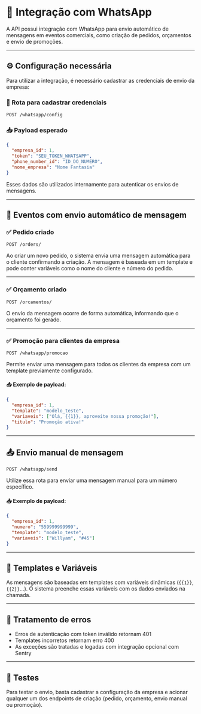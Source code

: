 # 💬 Integração com WhatsApp

A API possui integração com WhatsApp para envio automático de mensagens em eventos comerciais, como criação de pedidos, orçamentos e envio de promoções.

---

## ⚙️ Configuração necessária

Para utilizar a integração, é necessário cadastrar as credenciais de envio da empresa:

### 🔐 Rota para cadastrar credenciais

```
POST /whatsapp/config
```

### 📥 Payload esperado

```json
{
  "empresa_id": 1,
  "token": "SEU_TOKEN_WHATSAPP",
  "phone_number_id": "ID_DO_NUMERO",
  "nome_empresa": "Nome Fantasia"
}
```

Esses dados são utilizados internamente para autenticar os envios de mensagens.

---

## 📩 Eventos com envio automático de mensagem

### ✅ Pedido criado

```
POST /orders/
```

Ao criar um novo pedido, o sistema envia uma mensagem automática para o cliente confirmando a criação. A mensagem é baseada em um template e pode conter variáveis como o nome do cliente e número do pedido.

---

### ✅ Orçamento criado

```
POST /orcamentos/
```

O envio da mensagem ocorre de forma automática, informando que o orçamento foi gerado.

---

### ✅ Promoção para clientes da empresa

```
POST /whatsapp/promocao
```

Permite enviar uma mensagem para todos os clientes da empresa com um template previamente configurado.

#### 📥 Exemplo de payload:

```json
{
  "empresa_id": 1,
  "template": "modelo_teste",
  "variaveis": ["Olá, {{1}}, aproveite nossa promoção!"],
  "titulo": "Promoção ativa!"
}
```

---

## 📤 Envio manual de mensagem

```
POST /whatsapp/send
```

Utilize essa rota para enviar uma mensagem manual para um número específico.

#### 📥 Exemplo de payload:

```json
{
  "empresa_id": 1,
  "numero": "559999999999",
  "template": "modelo_teste",
  "variaveis": ["Willyam", "#45"]
}
```

---

## 🧱 Templates e Variáveis

As mensagens são baseadas em templates com variáveis dinâmicas (`{{1}}`, `{{2}}`...). O sistema preenche essas variáveis com os dados enviados na chamada.

---

## 🛑 Tratamento de erros

- Erros de autenticação com token inválido retornam 401
- Templates incorretos retornam erro 400
- As exceções são tratadas e logadas com integração opcional com Sentry

---

## 🧪 Testes

Para testar o envio, basta cadastrar a configuração da empresa e acionar qualquer um dos endpoints de criação (pedido, orçamento, envio manual ou promoção).